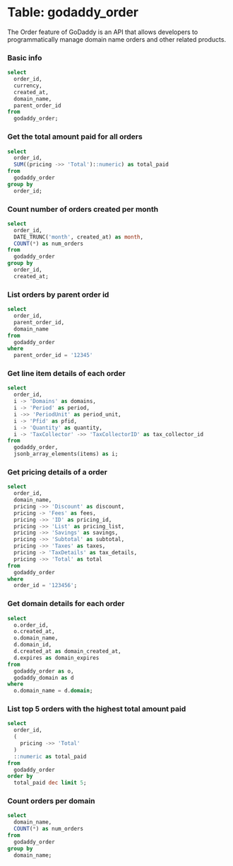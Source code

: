 # Table: godaddy_order

The Order feature of GoDaddy is an API that allows developers to programmatically manage domain name orders and other related products.

### Basic info

```sql
select
  order_id,
  currency,
  created_at,
  domain_name,
  parent_order_id
from
  godaddy_order;
```

### Get the total amount paid for all orders

```sql
select
  order_id,
  SUM((pricing ->> 'Total')::numeric) as total_paid
from
  godaddy_order
group by
  order_id;
```

### Count number of orders created per month

```sql
select
  order_id,
  DATE_TRUNC('month', created_at) as month,
  COUNT(*) as num_orders
from
  godaddy_order
group by
  order_id,
  created_at;
```

### List orders by parent order id

```sql
select
  order_id,
  parent_order_id,
  domain_name
from
  godaddy_order
where
  parent_order_id = '12345'
```

### Get line item details of each order

```sql
select
  order_id,
  i -> 'Domains' as domains,
  i -> 'Period' as period,
  i ->> 'PeriodUnit' as period_unit,
  i -> 'Pfid' as pfid,
  i -> 'Quantity' as quantity,
  i -> 'TaxCollector' ->> 'TaxCollectorID' as tax_collector_id
from
  godaddy_order,
  jsonb_array_elements(items) as i;
```

### Get pricing details of a order

```sql
select
  order_id,
  domain_name,
  pricing ->> 'Discount' as discount,
  pricing -> 'Fees' as fees,
  pricing ->> 'ID' as pricing_id,
  pricing ->> 'List' as pricing_list,
  pricing ->> 'Savings' as savings,
  pricing ->> 'Subtotal' as subtotal,
  pricing ->> 'Taxes' as taxes,
  pricing -> 'TaxDetails' as tax_details,
  pricing ->> 'Total' as total
from
  godaddy_order
where
  order_id = '123456';
```

### Get domain details for each order

```sql
select
  o.order_id,
  o.created_at,
  o.domain_name,
  d.domain_id,
  d.created_at as domain_created_at,
  d.expires as domain_expires
from
  godaddy_order as o,
  godaddy_domain as d
where
  o.domain_name = d.domain;
```

### List top 5 orders with the highest total amount paid

```sql
select
  order_id,
  (
    pricing ->> 'Total'
  )
  ::numeric as total_paid
from
  godaddy_order
order by
  total_paid dec limit 5;
```

### Count orders per domain

```sql
select
  domain_name,
  COUNT(*) as num_orders
from
  godaddy_order
group by
  domain_name;
```
